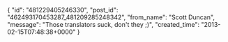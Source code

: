  {
   "id": "481229405246330",
   "post_id": "462493170453287_481209285248342",
   "from_name": "Scott Duncan",
   "message": "Those translators suck, don't they ;)",
   "created_time": "2013-02-15T07:48:38+0000"
 }
